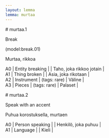 ```yaml
---
layout: lemma
lemma: murtaa
---
```


<div class="sense">
# <span class="sensename">murtaa.1</span>

<span class="description">Break</span>

(model:break.01)

<span class="description">Murtaa, rikkoa</span>

A0 | Entity breaking |   | Taho, joka rikkoo jotain |  
A1 | Thing broken |   | Asia, joka rikotaan |  
A2 | Instrument | (tags: rare) | Väline |  
A3 | Pieces | (tags: rare) | Palaset |  

</div>

<div class="sense">
# <span class="sensename">murtaa.2</span>

<span class="description">Speak with an accent</span>

<span class="description">Puhua korostuksella, murtaen</span>

A0 | Person speaking |   | Henkilö, joka puhuu |  
A1 | Language |   | Kieli |  

</div>

